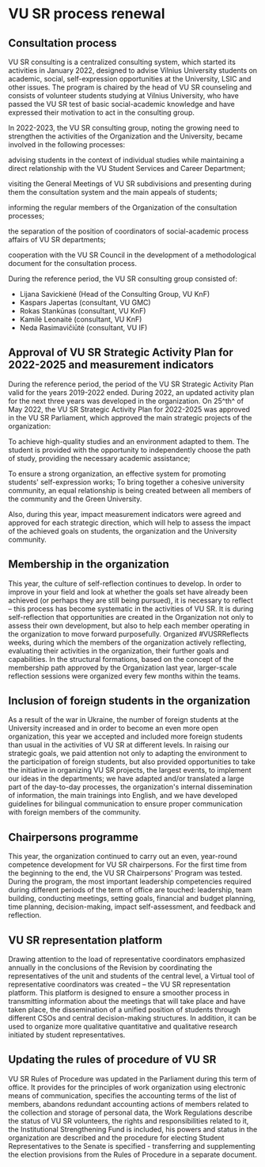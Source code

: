 # VU SR process renewal

## Consultation process

VU SR consulting is a centralized consulting system, which started its
activities in January 2022, designed to advise Vilnius University
students on academic, social, self-expression opportunities at the
University, LSIC and other issues. The program is chaired by the head of
VU SR counseling and consists of volunteer students studying at Vilnius
University, who have passed the VU SR test of basic social-academic
knowledge and have expressed their motivation to act in the consulting
group.

In 2022-2023, the VU SR consulting group, noting the growing need to
strengthen the activities of the Organization and the University, became
involved in the following processes:

advising students in the context of individual studies while maintaining
a direct relationship with the VU Student Services and Career
Department;

visiting the General Meetings of VU SR subdivisions and presenting
during them the consultation system and the main appeals of students;

informing the regular members of the Organization of the consultation
processes;

the separation of the position of coordinators of social-academic
process affairs of VU SR departments;

cooperation with the VU SR Council in the development of a
methodological document for the consultation process.

During the reference period, the VU SR consulting group consisted of:

- Lijana Savickienė (Head of the Consulting Group, VU KnF)
- Kaspars Japertas (consultant, VU GMC)
- Rokas Stankūnas (consultant, VU KnF)
- Kamilė Leonaitė (consultant, VU KnF)
- Neda Rasimavičiūtė (consultant, VU IF)

## Approval of VU SR Strategic Activity Plan for 2022-2025 and measurement indicators

During the reference period, the period of the VU SR Strategic Activity
Plan valid for the years 2019-2022 ended. During 2022, an updated
activity plan for the next three years was developed in the
organization. On 25^th^ of May 2022, the VU SR Strategic Activity Plan
for 2022-2025 was approved in the VU SR Parliament, which approved the
main strategic projects of the organization:

To achieve high-quality studies and an environment adapted to them. The
student is provided with the opportunity to independently choose the
path of study, providing the necessary academic assistance;

To ensure a strong organization, an effective system for promoting
students\' self-expression works; To bring together a cohesive
university community, an equal relationship is being created between all
members of the community and the Green University.

Also, during this year, impact measurement indicators were agreed and
approved for each strategic direction, which will help to assess the
impact of the achieved goals on students, the organization and the
University community.

## Membership in the organization

This year, the culture of self-reflection continues to develop. In order
to improve in your field and look at whether the goals set have already
been achieved (or perhaps they are still being pursued), it is necessary
to reflect – this process has become systematic in the activities of VU
SR. It is during self-reflection that opportunities are created in the
Organization not only to assess their own development, but also to help
each member operating in the organization to move forward purposefully.
Organized #VUSRReflects weeks, during which the members of the
organization actively reflecting, evaluating their activities in the
organization, their further goals and capabilities. In the structural
formations, based on the concept of the membership path approved by the
Organization last year, larger-scale reflection sessions were organized
every few months within the teams.

## Inclusion of foreign students in the organization

As a result of the war in Ukraine, the number of foreign students at the
University increased and in order to become an even more open
organization, this year we accepted and included more foreign students
than usual in the activities of VU SR at different levels. In raising
our strategic goals, we paid attention not only to adapting the
environment to the participation of foreign students, but also provided
opportunities to take the initiative in organizing VU SR projects, the
largest events, to implement our ideas in the departments; we have
adapted and/or translated a large part of the day-to-day processes, the
organization\'s internal dissemination of information, the main
trainings into English, and we have developed guidelines for bilingual
communication to ensure proper communication with foreign members of the
community.

## Chairpersons programme

This year, the organization continued to carry out an even, year-round
competence development for VU SR chairpersons. For the first time from
the beginning to the end, the VU SR Chairpersons\' Program was tested.
During the program, the most important leadership competencies required
during different periods of the term of office are touched: leadership,
team building, conducting meetings, setting goals, financial and budget
planning, time planning, decision-making, impact self-assessment, and
feedback and reflection.

## VU SR representation platform

Drawing attention to the load of representative coordinators emphasized
annually in the conclusions of the Revision by coordinating the
representatives of the unit and students of the central level, a Virtual
tool of representative coordinators was created – the VU SR
representation platform. This platform is designed to ensure a smoother
process in transmitting information about the meetings that will take
place and have taken place, the dissemination of a unified position of
students through different CSOs and central decision-making structures.
In addition, it can be used to organize more qualitative quantitative
and qualitative research initiated by student representatives.

## Updating the rules of procedure of VU SR

VU SR Rules of Procedure was updated in the Parliament during this term
of office. It provides for the principles of work organization using
electronic means of communication, specifies the accounting terms of the
list of members, abandons redundant accounting actions of members
related to the collection and storage of personal data, the Work
Regulations describe the status of VU SR volunteers, the rights and
responsibilities related to it, the Institutional Strengthening Fund is
included, his powers and status in the organization are described and
the procedure for electing Student Representatives to the Senate is
specified - transferring and supplementing the election provisions from
the Rules of Procedure in a separate document.
